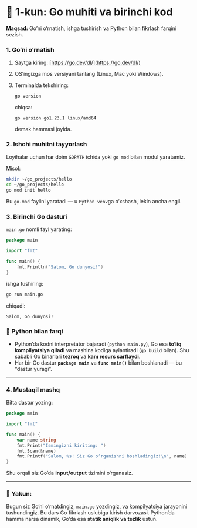 # 🧩 1-kun: Go muhiti va birinchi kod

**Maqsad:** Go’ni o‘rnatish, ishga tushirish va Python bilan fikrlash farqini sezish.

### 1. Go’ni o‘rnatish

1. Saytga kiring: [https://go.dev/dl/](https://go.dev/dl/)
2. OS’ingizga mos versiyani tanlang (Linux, Mac yoki Windows).
3. Terminalda tekshiring:

   ```bash
   go version
   ```

   chiqsa:

   ```
   go version go1.23.1 linux/amd64
   ```

   demak hammasi joyida.

### 2. Ishchi muhitni tayyorlash

Loyihalar uchun har doim `GOPATH` ichida yoki `go mod` bilan modul yaratamiz.

Misol:

```bash
mkdir ~/go_projects/hello
cd ~/go_projects/hello
go mod init hello
```

Bu `go.mod` faylini yaratadi — u `Python venv`ga o‘xshash, lekin ancha engil.

### 3. Birinchi Go dasturi

`main.go` nomli fayl yarating:

```go
package main

import "fmt"

func main() {
    fmt.Println("Salom, Go dunyosi!")
}
```

ishga tushiring:

```bash
go run main.go
```

chiqadi:

```
Salom, Go dunyosi!
```

### 🧠 Python bilan farqi

* Python’da kodni interpretator bajaradi (`python main.py`), Go esa **to‘liq kompilyatsiya qiladi** va mashina kodiga aylantiradi (`go build` bilan).
  Shu sababli Go binarlari **tezroq** va **kam resurs sarflaydi**.
* Har bir Go dastur **`package main`** va **`func main()`** bilan boshlanadi — bu “dastur yuragi”.

---

### 4. Mustaqil mashq

Bitta dastur yozing:

```go
package main

import "fmt"

func main() {
    var name string
    fmt.Print("Ismingizni kiriting: ")
    fmt.Scan(&name)
    fmt.Printf("Salom, %s! Siz Go o‘rganishni boshladingiz!\n", name)
}
```

Shu orqali siz Go’da **input/output** tizimini o‘rganasiz.

---

### 🎯 Yakun:

Bugun siz Go’ni o‘rnatdingiz, `main.go` yozdingiz, va kompilyatsiya jarayonini tushundingiz.
Bu dars Go fikrlash uslubiga kirish darvozasi. Python’da hamma narsa dinamik, Go’da esa **statik aniqlik va tezlik** ustun.
